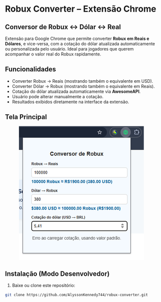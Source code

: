 # Robux Converter – Extensão Chrome

## Conversor de Robux ↔ Dólar ↔ Real
Extensão para Google Chrome que permite converter **Robux em Reais e Dólares**, e vice-versa, com a cotação do dólar atualizada automaticamente ou personalizada pelo usuário. Ideal para jogadores que querem acompanhar o valor real do Robux rapidamente.

## Funcionalidades

- Converter Robux → Reais (mostrando também o equivalente em USD).  
- Converter Dólar → Robux (mostrando também o equivalente em Reais).  
- Cotação do dólar atualizada automaticamente via **AwesomeAPI**.  
- Usuário pode alterar manualmente a cotação.  
- Resultados exibidos diretamente na interface da extensão.

## Tela Principal
<div align="center">
  <img src="/public/extension-tab.png" alt="Tela da Extensão" style="max-width:100%; height:auto;" />
</div>

## Instalação (Modo Desenvolvedor)

1. Baixe ou clone este repositório:

```bash
git clone https://github.com/AlyssonKennedy744/robux-converter.git
